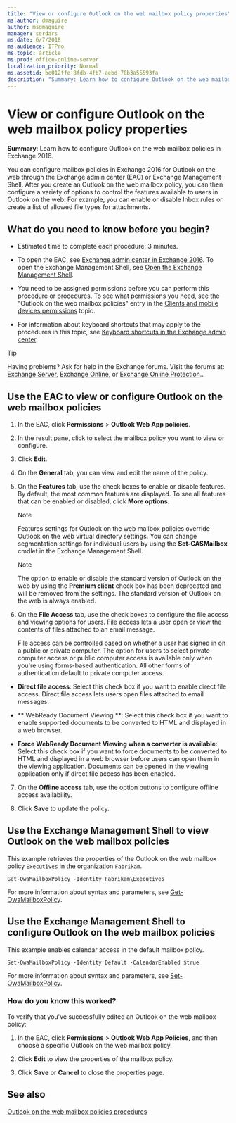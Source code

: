 ```yaml
---
title: "View or configure Outlook on the web mailbox policy properties"
ms.author: dmaguire
author: msdmaguire
manager: serdars
ms.date: 6/7/2018
ms.audience: ITPro
ms.topic: article
ms.prod: office-online-server
localization_priority: Normal
ms.assetid: be012ffe-8fdb-4fb7-aebd-78b3a55593fa
description: "Summary: Learn how to configure Outlook on the web mailbox policies in Exchange 2016."
---
```


# View or configure Outlook on the web mailbox policy properties

 **Summary**: Learn how to configure Outlook on the web mailbox policies in Exchange 2016.
  
You can configure mailbox policies in Exchange 2016 for Outlook on the web through the Exchange admin center (EAC) or Exchange Management Shell. After you create an Outlook on the web mailbox policy, you can then configure a variety of options to control the features available to users in Outlook on the web. For example, you can enable or disable Inbox rules or create a list of allowed file types for attachments.
  
## What do you need to know before you begin?

- Estimated time to complete each procedure: 3 minutes.
    
- To open the EAC, see [Exchange admin center in Exchange 2016](../../architecture/client-access/exchange-admin-center.md). To open the Exchange Management Shell, see [Open the Exchange Management Shell](http://technet.microsoft.com/library/63976059-25f8-4b4f-b597-633e78b803c0.aspx).
    
- You need to be assigned permissions before you can perform this procedure or procedures. To see what permissions you need, see the "Outlook on the web mailbox policies" entry in the [Clients and mobile devices permissions](../../permissions/feature-permissions/client-and-mobile-device-permissions.md) topic. 
    
- For information about keyboard shortcuts that may apply to the procedures in this topic, see [Keyboard shortcuts in the Exchange admin center](../../about-documentation/eac-keyboard-shortcuts.md).
    
> [!TIP]
> Having problems? Ask for help in the Exchange forums. Visit the forums at: [Exchange Server](https://go.microsoft.com/fwlink/p/?linkId=60612), [Exchange Online](https://go.microsoft.com/fwlink/p/?linkId=267542), or [Exchange Online Protection](https://go.microsoft.com/fwlink/p/?linkId=285351).. 
  
## Use the EAC to view or configure Outlook on the web mailbox policies

1. In the EAC, click **Permissions** \> **Outlook Web App policies**.
    
2. In the result pane, click to select the mailbox policy you want to view or configure.
    
3. Click **Edit**.
    
4. On the **General** tab, you can view and edit the name of the policy. 
    
5. On the **Features** tab, use the check boxes to enable or disable features. By default, the most common features are displayed. To see all features that can be enabled or disabled, click **More options**.
    
    > [!NOTE]
    > Features settings for Outlook on the web mailbox policies override Outlook on the web virtual directory settings. You can change segmentation settings for individual users by using the **Set-CASMailbox** cmdlet in the Exchange Management Shell. 
  
    > [!NOTE]
    > The option to enable or disable the standard version of Outlook on the web by using the **Premium client** check box has been deprecated and will be removed from the settings. The standard version of Outlook on the web is always enabled. 
  
6. On the **File Access** tab, use the check boxes to configure the file access and viewing options for users. File access lets a user open or view the contents of files attached to an email message. 
    
    File access can be controlled based on whether a user has signed in on a public or private computer. The option for users to select private computer access or public computer access is available only when you're using forms-based authentication. All other forms of authentication default to private computer access.
    
  - **Direct file access**: Select this check box if you want to enable direct file access. Direct file access lets users open files attached to email messages.
    
  - ** WebReady Document Viewing **: Select this check box if you want to enable supported documents to be converted to HTML and displayed in a web browser.
    
  - **Force WebReady Document Viewing when a converter is available**: Select this check box if you want to force documents to be converted to HTML and displayed in a web browser before users can open them in the viewing application. Documents can be opened in the viewing application only if direct file access has been enabled.
    
7. On the **Offline access** tab, use the option buttons to configure offline access availability. 
    
8. Click **Save** to update the policy. 
    
## Use the Exchange Management Shell to view Outlook on the web mailbox policies

This example retrieves the properties of the Outlook on the web mailbox policy  `Executives` in the organization  `Fabrikam`.
  
```
Get-OwaMailboxPolicy -Identity Fabrikam\Executives
```

For more information about syntax and parameters, see [Get-OwaMailboxPolicy](http://technet.microsoft.com/library/bdd580d3-8812-4b4a-93e8-c6401b0d2f0f.aspx).
  
## Use the Exchange Management Shell to configure Outlook on the web mailbox policies

This example enables calendar access in the default mailbox policy.
  
```
Set-OwaMailboxPolicy -Identity Default -CalendarEnabled $true
```

For more information about syntax and parameters, see [Set-OwaMailboxPolicy](http://technet.microsoft.com/library/530166f7-ab42-4609-ba73-9b5a39b567be.aspx).
  
### How do you know this worked?

To verify that you've successfully edited an Outlook on the web mailbox policy:
  
1. In the EAC, click **Permissions** \> **Outlook Web App Policies**, and then choose a specific Outlook on the web mailbox policy.
    
2. Click **Edit** to view the properties of the mailbox policy. 
    
3. Click **Save** or **Cancel** to close the properties page. 
    
## See also

[Outlook on the web mailbox policies procedures](http://technet.microsoft.com/library/2f9fc960-6d0b-472a-a81a-6d8b629b4d5d.aspx)

